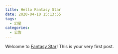 ```yaml
---
title: Hello Fantasy Star
date: 2020-04-10 15:13:55
tags:
  - 幻星
categories:
  - 公告
---
```


Welcome to [Fantasy Star](https://fantasy-star.github.io)! This is your very first post.
